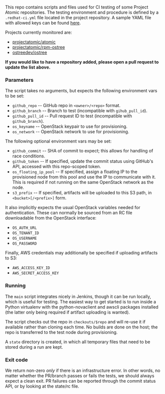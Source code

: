 This repo contains scripts and files used for CI testing of
some Project Atomic repositories. The testing environment
and procedure is defined by a `.redhat-ci.yml` file located
in the project repository. A sample YAML file with allowed
keys can be found [here](sample.redhat-ci.yml).

Projects currently monitored are:

- [projectatomic/atomic](https://github.com/projectatomic/atomic)
- [projectatomic/rpm-ostree](https://github.com/projectatomic/rpm-ostree)
- [ostreedev/ostree](https://github.com/ostreedev/ostree)

**If you would like to have a repository added, please open
a pull request to update the list above.**

### Parameters

The script takes no arguments, but expects the following
environment vars to be set:

- `github_repo` --  GitHub repo in `<owner>/<repo>` format.
- `github_branch` -- Branch to test (incompatible with
  `gihub_pull_id`).
- `github_pull_id` -- Pull request ID to test (incompatible
  with `github_branch`).
- `os_keyname` -- OpenStack keypair to use for provisioning.
- `os_network` -- OpenStack network to use for provisioning.

The following optional environment vars may be set:

- `github_commit` -- SHA of commit to expect; this allows
  for handling of race conditions.
- `github_token` -- If specified, update the commit status
  using GitHub's API, accessed with this repo-scoped token.
- `os_floating_ip_pool` -- If specified, assign a floating
  IP to the provisioned node from this pool and use the IP
  to communicate with it. This is required if not running on
  the same OpenStack network as the node.
- `s3_prefix` -- If specified, artifacts will be uploaded to
  this S3 path, in `<bucket>[/<prefix>]` form.

It also implicitly expects the usual OpenStack variables
needed for authentication. These can normally be sourced
from an RC file downloadable from the OpenStack interface:

- `OS_AUTH_URL`
- `OS_TENANT_ID`
- `OS_USERNAME`
- `OS_PASSWORD`

Finally, AWS credentials may additionally be specified if
uploading artifacts to S3:

- `AWS_ACCESS_KEY_ID`
- `AWS_SECRET_ACCESS_KEY`

### Running

The `main` script integrates nicely in Jenkins, though it
can be run locally, which is useful for testing. The easiest
way to get started is to run inside a Python virtualenv with
the python-novaclient and awscli packages installed (the
latter only being required if artifact uploading is wanted).

The script checks out the repo in `checkouts/$repo` and will
re-use it if available rather than cloning each time. No
builds are done on the host; the repo is transferred to the
test node during provisioning.

A `state` directory is created, in which all temporary
files that need to be stored during a run are kept.

### Exit code

We return non-zero *only* if there is an infrastructure
error. In other words, no matter whether the PR/branch
passes or fails the tests, we should always expect a clean
exit. PR failures can be reported through the commit status
API, or by looking at the state/rc file.

